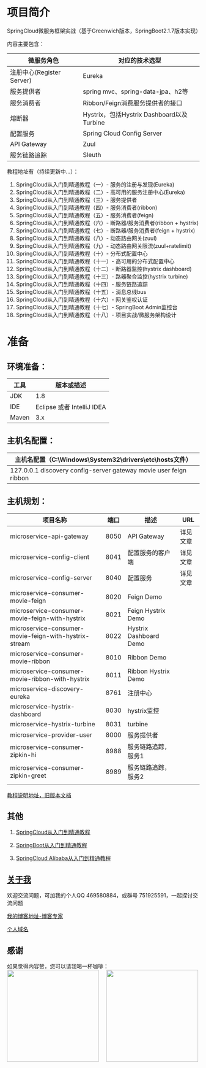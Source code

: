# 项目简介

SpringCloud微服务框架实战（基于Greenwich版本，SpringBoot2.1.7版本实现）

内容主要包含：

| 微服务角色                 | 对应的技术选型                              |
| --------------------- | ------------------------------------ |
| 注册中心(Register Server) | Eureka                               |
| 服务提供者                 | spring mvc、spring-data-jpa、h2等       |
| 服务消费者                 | Ribbon/Feign消费服务提供者的接口               |
| 熔断器                   | Hystrix，包括Hystrix Dashboard以及Turbine |
| 配置服务                  | Spring Cloud Config Server           |
| API Gateway           | Zuul                                 |
| 服务链路追踪           | Sleuth                                 |

教程地址有（持续更新中...）：

1. SpringCloud从入门到精通教程（一）- 服务的注册与发现(Eureka)
2. SpringCloud从入门到精通教程（二）- 高可用的服务注册中心(Eureka)
3. SpringCloud从入门到精通教程（三）- 服务提供者
4. SpringCloud从入门到精通教程（四）- 服务消费者(ribbon)
5. SpringCloud从入门到精通教程（五）- 服务消费者(feign)
6. SpringCloud从入门到精通教程（六）- 断路器/服务消费者(ribbon + hystrix)
7. SpringCloud从入门到精通教程（七）- 断路器/服务消费者(feign + hystrix)
8. SpringCloud从入门到精通教程（八）- 动态路由网关(zuul)
9. SpringCloud从入门到精通教程（九）- 动态路由网关限流(zuul+ratelimit)
10. SpringCloud从入门到精通教程（十）- 分布式配置中心
11. SpringCloud从入门到精通教程（十一）- 高可用的分布式配置中心
12. SpringCloud从入门到精通教程（十二）- 断路器监控(hystrix dashboard)
13. SpringCloud从入门到精通教程（十三）- 路器聚合监控(hystrix turbine)
14. SpringCloud从入门到精通教程（十四）- 服务链路追踪
15. SpringCloud从入门到精通教程（十五）- 消息总线bus
16. SpringCloud从入门到精通教程（十六）- 网关鉴权认证
17. SpringCloud从入门到精通教程（十七）- SpringBoot Admin监控台
18. SpringCloud从入门到精通教程（十八）- 项目实战/微服务架构设计

# 准备

## 环境准备：

| 工具    | 版本或描述                |
| ----- | -------------------- |
| JDK   | 1.8                  |
| IDE   | Eclipse 或者 IntelliJ IDEA |
| Maven | 3.x                  |

## 主机名配置：

| 主机名配置（C:\Windows\System32\drivers\etc\hosts文件） |
| ---------------------------------------- |
| 127.0.0.1 discovery config-server gateway movie user feign ribbon |

## 主机规划：

| 项目名称                                     | 端口   | 描述                     | URL             |
| ---------------------------------------- | ---- | ---------------------- | --------------- |
| microservice-api-gateway                 | 8050 | API Gateway            | 详见文章            |
| microservice-config-client               | 8041 | 配置服务的客户端               | 详见文章            |
| microservice-config-server               | 8040 | 配置服务                   | 详见文章            |
| microservice-consumer-movie-feign        | 8020 | Feign Demo             |         |
| microservice-consumer-movie-feign-with-hystrix | 8021 | Feign Hystrix Demo     |        |
| microservice-consumer-movie-feign-with-hystrix-stream | 8022 | Hystrix Dashboard Demo |        |
| microservice-consumer-movie-ribbon       | 8010 | Ribbon Demo            |        |
| microservice-consumer-movie-ribbon-with-hystrix | 8011 | Ribbon Hystrix Demo    |      |
| microservice-discovery-eureka            | 8761 | 注册中心                   |                |
| microservice-hystrix-dashboard           | 8030 | hystrix监控              |  |
| microservice-hystrix-turbine             | 8031 | turbine                |  |
| microservice-provider-user               | 8000 | 服务提供者                  |              |
| microservice-consumer-zipkin-hi               | 8988 | 服务链路追踪，服务1                 |              |
| microservice-consumer-zipkin-greet            | 8989 | 服务链路追踪，服务2                 |              |
|                                          |      |                        |                 |

[教程说明地址，旧版本文档](https://github.com/hemin1003/spring-cloud-book)

## 其他

1. [SpringCloud从入门到精通教程](https://blog.csdn.net/hemin1003/article/details/82043611)

2. [SpringBoot从入门到精通教程](https://blog.csdn.net/hemin1003/article/details/82038244)

3. [SpringCloud Alibaba从入门到精通教程](https://blog.csdn.net/hemin1003/article/details/82043611)

## [关于我](http://heminit.com/about/)

欢迎交流问题，可加我的个人QQ 469580884，或群号 751925591，一起探讨交流问题

[我的博客地址-博客专家](http://blog.csdn.net/hemin1003)

[个人域名](http://heminit.com)

## 感谢
如果觉得内容赞，您可以请我喝一杯咖啡：
<br/>
<img src="http://cdn.popstar.toponegames.mobi/img/wechat.jpeg" width="240px" height="240px" />&nbsp;&nbsp;&nbsp;&nbsp;
<img src="http://cdn.popstar.toponegames.mobi/img/alipay.jpeg" width="240px" height="240px" />